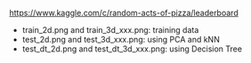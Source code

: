 https://www.kaggle.com/c/random-acts-of-pizza/leaderboard

* train_2d.png and train_3d_xxx.png: training data
* test_2d.png and test_3d_xxx.png: using PCA and kNN
* test_dt_2d.png and test_dt_3d_xxx.png: using Decision Tree
